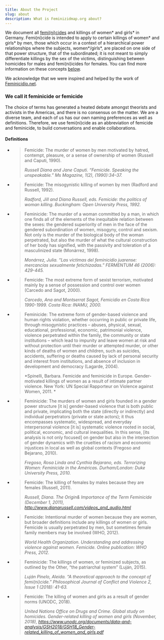 ```yaml
---
title: About the Project
slug: about
description: What is Feminizidmap.org about?
---
```


We document all [femi(ni)cides](#we-call-it-feminicide-or-femicide) and killings of women* and girls* in Germany. Femi(ni)cide is intended to apply to certain killings of women* and girls* by men, those which occur in a context of a hierarchical power relationships where the subjects, women\*/girls\*, are placed on one side of that power structure, that of the subordinated; it is not meant to simply differentiate killings by the sex of the victims, distinguishing between homicides for males and femi(ni)icides for females. You can find more information on these concepts [below](#definitions).

We acknowledge that we were inspired and helped by the work of [Feminicidio.net](https://feminicidio.net).

### We call it feminicide or femicide

The choice of terms has generated a heated debate amongst theorists and activists in the Americas, and there is no consensus on the matter. We are a diverse team, and each of us has our own naming preferences as well as definitions. Therefore, we use femi(ni)cide as an abbreviation of femicide and feminicide, to build conversations and enable collaborations.

#### Definitions

- > Femicide: The murder of women by men motivated by hatred, contempt, pleasure, or a sense of ownership of women (Russell and Caputi, 1990).
  >
  >  *Russell Diana and Jane Caputi. “Femicide. Speaking the unspeakable.” Ms Magazine, 1(2), (1990):34–37.*

- > Femicide: The misogynistic killing of women by men (Radford and Russell, 1992).
  >
  >  *Radford, Jill and Diana Russell, eds. Femicide: the politics of woman killing. Buckingham: Open University Press, 1992.*

- > Feminicide: The murder of a woman committed by a man, in which one finds all of the elements of the inequitable relation between the sexes: the gendered superiority of men in the face of the gendered subordination of women, misogyny, control and sexism. Not only is the murder of the biological body of the woman perpetrated, but also the murder of what the cultural construction of her body has signified, with the passivity and toleration of a masculinized state (Monárrez, 1998).
  >
  > *Monárrez, Julia. “Las víctimas del feminicidio juarense: mercancías sexualmente fetichizadas.” FERMENTUM 46 (2006): 429-445.*

- > Femicide: The most extreme form of sexist terrorism, motivated mainly by a sense of possession and control over women (Carcedo and Sagot, 2000).
  >
  > *Carcedo, Ana and Montserrat Sagot, Femicidio en Costa Rica 1990-1999. Costa Rica: INAMU, 2000.*

- > Feminicide: The extreme form of gender-based violence and human rights violation, whether occurring in public or private life, through misogynistic practices – abuses, physical, sexual, educational, professional, economic, patrimonial violence, violence perpetrated within the family, the community or state institutions – which lead to impunity and leave women at risk and without protection until their murder or attempted murder, or other kinds of deaths of women and children, such as suicides, accidents, suffering or deaths caused by lack of personal security and interest from institutions, and absence of inclusion in development and democracy (Lagarde, 2004).
  >
  > *Spinelli, Barbara. Femicide and feminicide in Europe. Gender-motivated killings of women as a result of intimate partner violence. New York: UN Special Rapporteur on Violence against Women, 2011. *

- > Feminicide: The murders of women and girls founded in a gender power structure [it is] gender-based violence that is both public and private, implicating both the state (directly or indirectly) and individual perpetrators (private or state actors); it thus encompasses systematic, widespread, and everyday interpersonal violence [it is] systematic violence rooted in social, political, economic, and cultural inequalities. In this sense, [its analysis is not only focused] on gender but also in the intersection of gender dynamics with the cruelties of racism and economic injustices in local as well as global contexts (Fregoso and Bejarano, 2010).
  >
  > *Fregoso, Rosa Linda and Cynthia Bejarano, eds. Terrorizing Women: Feminicide in the Américas. Durham/London: Duke University Press, 2010.*

- > Femicide: The killing of females by males because they are females (Russell, 2011).
  >
  > *Russell, Diana. The Origin& Importance of the Term Feminicide (December 1, 2011), http://www.dianarussell.com/videos_and_audio.html*

- > Femicide: Intentional murder of women because they are women, but broader definitions include any killings of women or girls. Femicide is usually perpetrated by men, but sometimes female family members may be involved (WHO, 2012).
  >
  > *World Health Organization. Understanding and addressing violence against women. Femicide. Online publication: WHO Press, 2012.*

- > Feminicide: The killings of women, or feminized subjects, as outlined by the Other, “the patriarchal system” (Luján, 2015).
  >
  > *Luján Pinelo, Aleida. “A theoretical approach to the concept of femi(ni)cide.” Philosophical Journal of Conflict and Violence 2, Issue 1 (2018): 41-63.*

- > Femicide: The killing of women and girls as a result of gender norms (UNODC, 2018).
  >
  > *United Nations Office on Drugs and Crime. Global study on homicides. Gender-related killing of women and girls (November, 2018), https://www.unodc.org/documents/data-and-analysis/GSH2018/GSH18_Gender-related_killing_of_women_and_girls.pdf*

